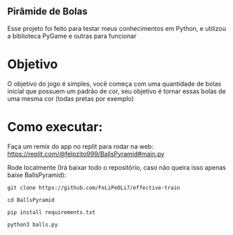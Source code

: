 ## Pirâmide de Bolas

Esse projeto foi feito para testar meus conhecimentos em Python, e utilizou a biblioteca PyGame e outras para funcionar

# Objetivo
O objetivo do jogo é simples, você começa com uma quantidade de bolas inicial que possuem um padrão de cor, seu objetivo
é tornar essas bolas de uma mesma cor (todas pretas por exemplo)

# Como executar:
Faça um remix do app no replit para rodar na web: https://replit.com/@felpzito999/BallsPyramid#main.py

Rode localmente (Irá baixar todo o repositório, caso não queira isso apenas baixe BallsPyramid): 
```
git clone https://github.com/FeLiPeOLi7/effective-train

cd BallsPyramid

pip install requirements.txt

python3 balls.py
```
